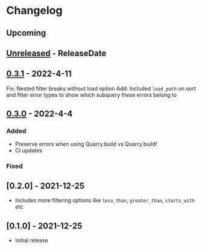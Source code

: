 # Changelog
## Upcoming

<!-- next-header -->

## [Unreleased] - ReleaseDate

## [0.3.1] - 2022-4-11
Fix: Nested filter breaks without load option
Add: Included `load_path` on sort and filter error types to show which subquery these errors belong to

## [0.3.0] - 2022-4-4
### Added
* Preserve errors when using Quarry.build vs Quarry.build!
* CI updates

### Fixed

## [0.2.0] - 2021-12-25
* Includes more filtering options like `less_than`, `greater_than`, `starts_with` etc

## [0.1.0] - 2021-12-25
* Initial release

<!-- next-url -->
[Unreleased]: https://github.com/enewbury/quarry/compare/v0.3.1...HEAD
[0.3.1]: https://github.com/enewbury/quarry/compare/v0.3.0...v0.3.1
[0.3.0]: https://github.com/enewbury/quarry/compare/v0.2.1...v0.3.0
